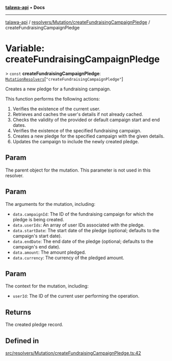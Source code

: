 [**talawa-api**](../../../../README.md) • **Docs**

***

[talawa-api](../../../../modules.md) / [resolvers/Mutation/createFundraisingCampaignPledge](../README.md) / createFundraisingCampaignPledge

# Variable: createFundraisingCampaignPledge

\> `const` **createFundraisingCampaignPledge**: [`MutationResolvers`](../../../../types/generatedGraphQLTypes/type-aliases/MutationResolvers.md)\[`"createFundraisingCampaignPledge"`\]

Creates a new pledge for a fundraising campaign.

This function performs the following actions:
1. Verifies the existence of the current user.
2. Retrieves and caches the user's details if not already cached.
3. Checks the validity of the provided or default campaign start and end dates.
4. Verifies the existence of the specified fundraising campaign.
5. Creates a new pledge for the specified campaign with the given details.
6. Updates the campaign to include the newly created pledge.

## Param

The parent object for the mutation. This parameter is not used in this resolver.

## Param

The arguments for the mutation, including:
  - `data.campaignId`: The ID of the fundraising campaign for which the pledge is being created.
  - `data.userIds`: An array of user IDs associated with the pledge.
  - `data.startDate`: The start date of the pledge (optional; defaults to the campaign's start date).
  - `data.endDate`: The end date of the pledge (optional; defaults to the campaign's end date).
  - `data.amount`: The amount pledged.
  - `data.currency`: The currency of the pledged amount.

## Param

The context for the mutation, including:
  - `userId`: The ID of the current user performing the operation.

## Returns

The created pledge record.

## Defined in

[src/resolvers/Mutation/createFundraisingCampaignPledge.ts:42](https://github.com/PalisadoesFoundation/talawa-api/blob/f1c816bca43cc03a8c1bd303394e2550a50db017/src/resolvers/Mutation/createFundraisingCampaignPledge.ts#L42)
